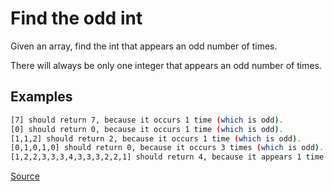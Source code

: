 # Find the odd int

Given an array, find the int that appears an odd number of times.

There will always be only one integer that appears an odd number of times.

## Examples
<!-- markdownlint-disable MD013 -->
```bash
[7] should return 7, because it occurs 1 time (which is odd).
[0] should return 0, because it occurs 1 time (which is odd).
[1,1,2] should return 2, because it occurs 1 time (which is odd).
[0,1,0,1,0] should return 0, because it occurs 3 times (which is odd).
[1,2,2,3,3,3,4,3,3,3,2,2,1] should return 4, because it appears 1 time (which is odd).
```
<!-- markdownlint-enable MD013 -->
[Source](https://www.codewars.com/kata/54da5a58ea159efa38000836/train/python)
